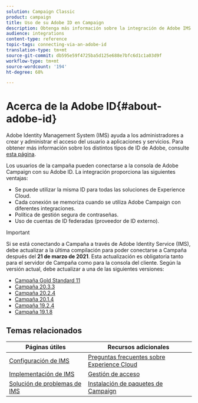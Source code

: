 ```yaml
---
solution: Campaign Classic
product: campaign
title: Uso de su Adobe ID en Campaign
description: Obtenga más información sobre la integración de Adobe IMS
audience: integrations
content-type: reference
topic-tags: connecting-via-an-adobe-id
translation-type: tm+mt
source-git-commit: db595e59f4725ba5d125e688e7bfc6d1c1a03d9f
workflow-type: tm+mt
source-wordcount: '194'
ht-degree: 68%

---
```



# Acerca de la Adobe ID{#about-adobe-id}

Adobe Identity Management System (IMS) ayuda a los administradores a crear y administrar el acceso del usuario a aplicaciones y servicios. Para obtener más información sobre los distintos tipos de ID de Adobe, consulte [esta página](https://helpx.adobe.com/es/enterprise/using/identity.html).

Los usuarios de la campaña pueden conectarse a la consola de Adobe Campaign con su Adobe ID. La integración proporciona las siguientes ventajas:

* Se puede utilizar la misma ID para todas las soluciones de Experience Cloud.
* Cada conexión se memoriza cuando se utiliza Adobe Campaign con diferentes integraciones.
* Política de gestión segura de contraseñas.
* Uso de cuentas de ID federadas (proveedor de ID externo).


>[!IMPORTANT]
>
>Si se está conectando a Campaña a través de Adobe Identity Service (IMS), debe actualizar a la última compilación para poder conectarse a Campaña después del **21 de marzo de 2021**. Esta actualización es obligatoria tanto para el servidor de Campaña como para la consola del cliente. Según la versión actual, debe actualizar a una de las siguientes versiones:
>
> * [Campaña Gold Standard 11](../../rn/using/gold-standard.md)
> * [Campaña 20.3.3](../../rn/using/latest-release.md)
> * [Campaña 20.2.4](../../rn/using/release--20-2.md)
> * [Campaña 20.1.4](../../rn/using/release--20-1.md)
> * [Campaña 19.2.4](../../rn/using/release--19-2.md)
> * [Campaña 19.1.8](../../rn/using/release--19-1.md)

>



## Temas relacionados

| Páginas útiles | Recursos adicionales |
|---|---|
| [Configuración de IMS](../../integrations/using/configuring-ims.md) | [Preguntas frecuentes sobre Experience Cloud](https://docs.adobe.com/content/help/es-ES/core-services/interface/manage-users-and-products/faq.html) |
| [Implementación de IMS](../../integrations/using/implementing-ims.md) | [Gestión de acceso](../../platform/using/access-management.md) |
| [Solución de problemas de IMS](../../integrations/using/ims-troubleshooting.md) | [Instalación de paquetes de Campaign](../../installation/using/installing-campaign-standard-packages.md) |
